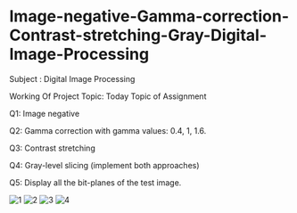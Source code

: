 # Image-negative-Gamma-correction-Contrast-stretching-Gray-Digital-Image-Processing


Subject : Digital Image Processing

   Working Of Project Topic:
                          Today Topic of Assignment
                          
Q1: Image negative

Q2: Gamma correction with gamma values: 0.4, 1, 1.6.

Q3: Contrast stretching

Q4: Gray-level slicing (implement both approaches)

Q5: Display all the bit-planes of the test image.

![1](https://user-images.githubusercontent.com/97385283/190893627-51bf9fd3-97e4-4860-a9e6-bc1965883be1.png)
![2](https://user-images.githubusercontent.com/97385283/190893628-41efea48-b033-4deb-878a-aea2235179b3.png)
![3](https://user-images.githubusercontent.com/97385283/190893629-b09c257a-712c-4f0c-b26d-fd87e8e99381.png)
![4](https://user-images.githubusercontent.com/97385283/190893630-031a30bd-fa2b-490f-84ec-4487ee892b15.png)
